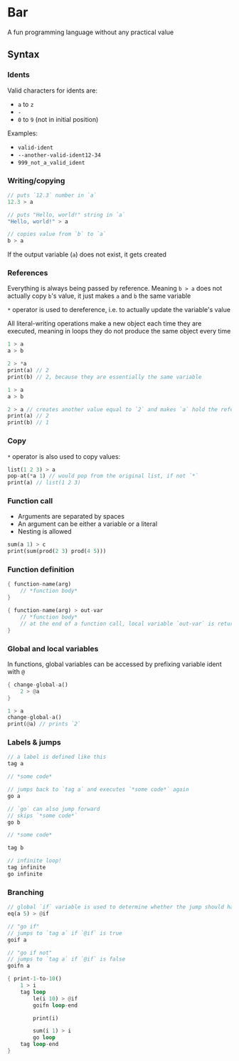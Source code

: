 # Bar

A fun programming language without any practical value

## Syntax

### Idents

Valid characters for idents are:
* `a` to `z`
* `-`
* `0` to `9` (not in initial position)

Examples:
* `valid-ident`
* `--another-valid-ident12-34`
* `999_not_a_valid_ident`

### Writing/copying

```rs
// puts `12.3` number in `a`
12.3 > a

// puts "Hello, world!" string in `a`
"Hello, world!" > a

// copies value from `b` to `a`
b > a
```

If the output variable (`a`) does not exist, it gets created

### References

Everything is always being passed by reference. Meaning `b > a` does not actually copy `b`'s value, it just makes `a` and `b` the same variable

`*` operator is used to dereference, i.e. to actually update the variable's value

All literal-writing operations make a new object each time they are executed, meaning in loops they do not produce the same object every time

```rs
1 > a
a > b

2 > *a
print(a) // 2
print(b) // 2, because they are essentially the same variable
```
```rs
1 > a
a > b

2 > a // creates another value equal to `2` and makes `a` hold the reference to it
print(a) // 2
print(b) // 1
```

### Copy

`*` operator is also used to copy values:
```rs
list(1 2 3) > a
pop-at(*a 1) // would pop from the original list, if not `*`
print(a) // list(1 2 3)
```

### Function call

* Arguments are separated by spaces
* An argument can be either a variable or a literal
* Nesting is allowed

```rs
sum(a 1) > c
print(sum(prod(2 3) prod(4 5)))
```

### Function definition

```rs
{ function-name(arg)
    // *function body*
}
```

```rs
{ function-name(arg) > out-var
    // *function body*
    // at the end of a function call, local variable `out-var` is returned
}
```

### Global and local variables

In functions, global variables can be accessed by prefixing variable ident with `@`

```rs
{ change-global-a()
    2 > @a
}

1 > a
change-global-a()
print(@a) // prints `2`
```

### Labels & jumps

```rs
// a label is defined like this
tag a

// *some code*

// jumps back to `tag a` and executes `*some code*` again
go a
```

```rs
// `go` can also jump forward
// skips `*some code*`
go b

// *some code*

tag b
```

```rs
// infinite loop!
tag infinite
go infinite
```

### Branching

```rs
// global `if` variable is used to determine whether the jump should happen
eq(a 5) > @if

// "go if"
// jumps to `tag a` if `@if` is true
goif a

// "go if not"
// jumps to `tag a` if `@if` is false
goifn a
```

```rs
{ print-1-to-10()
    1 > i
    tag loop
        le(i 10) > @if
        goifn loop-end

        print(i)

        sum(i 1) > i
        go loop
    tag loop-end
}
```
